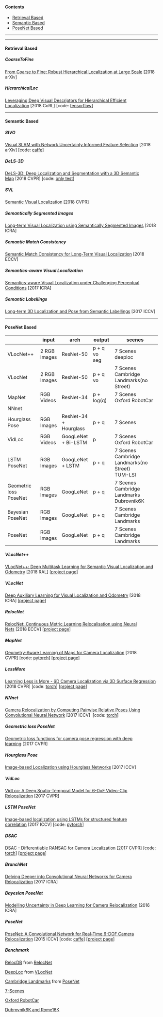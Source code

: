 #### Contents  
- [Retrieval Based](#retrieval-based)
- [Semantic Based](#semantic-based)
- [PoseNet Based](#posenet-based)

------

------

#### Retrieval Based

##### CoarseToFine
[From Coarse to Fine: Robust Hierarchical Localization at Large Scale](https://arxiv.org/abs/1812.03506)&nbsp;[2018 arXiv]

##### HierarchicalLoc
[Leveraging Deep Visual Descriptors for Hierarchical Efficient Localization](https://arxiv.org/abs/1809.01019)&nbsp;[2018 CoRL]&nbsp;[code: [tensorflow](https://github.com/ethz-asl/hierarchical_loc)]

------

#### Semantic Based

##### SIVO
[Visual SLAM with Network Uncertainty Informed Feature Selection](https://arxiv.org/abs/1811.11946)&nbsp;[2018 arXiv]&nbsp;[code: [caffe](https://github.com/navganti/SIVO)]

##### DeLS-3D
[DeLS-3D: Deep Localization and Segmentation with a 3D Semantic Map](https://arxiv.org/abs/1805.04949)&nbsp;[2018 CVPR]&nbsp;[code: [only test](https://github.com/pengwangucla/DeLS-3D)]

##### SVL
[Semantic Visual Localization](https://arxiv.org/abs/1712.05773)&nbsp;[2018 CVPR]

##### Semantically Segmented Images
[Long-term Visual Localization using Semantically Segmented Images](https://arxiv.org/abs/1801.05269)&nbsp;[2018 ICRA]

##### Semantic Match Consistency
[Semantic Match Consistency for Long-Term Visual Localization](http://people.inf.ethz.ch/sattlert/publications/Toft2018ECCV.pdf)&nbsp;[2018 ECCV]

##### Semantics-aware Visual Localization
[Semantics-aware Visual Localization under Challenging Perceptual Conditions](https://lmb.informatik.uni-freiburg.de/Publications/2017/OB17/naseer17icra.pdf)&nbsp;[2017 ICRA]

##### Semantic Labellings
[Long-term 3D Localization and Pose from Semantic Labellings](http://www2.maths.lth.se/vision/publdb/reports/pdf/toft-etal-iccv-2017.pdf)&nbsp;[2017 ICCV]

------

#### PoseNet Based

|                              | input             | arch                       | output                 | scenes                                                    |
| ---------------------------- | ----------------- | -------------------------- | ---------------------- | --------------------------------------------------------- |
| VLocNet++                    | 2 RGB<br />Images | ResNet-50                  | p + q<br />vo<br />seg | 7 Scenes<br />deeploc                                     |
| VLocNet                      | 2 RGB<br />Images | ResNet-50                  | p + q<br />vo          | 7 Scenes<br />Cambridge Landmarks(no Street)              |
| MapNet                       | RGB<br />Videos   | ResNet-34                  | p + log(q)             | 7 Scenes<br />Oxford RobotCar                             |
| NNnet                        |                   |                            |                        |                                                           |
| Hourglass Pose               | RGB<br />Images   | ResNet-34<br />+ Hourglass | p + q                  | 7 Scenes                                                  |
| VidLoc                       | RGB <br />Videos  | GoogLeNet<br />+ Bi-LSTM   | p                      | 7 Scenes<br />Oxford RobotCar                             |
| LSTM PoseNet                 | RGB<br />Images   | GoogLeNet<br />+ LSTM      | p + q                  | 7 Scenes<br />Cambridge Landmarks(no Street)<br />TUM-LSI |
| Geometric loss <br />PoseNet | RGB<br />Images   | GoogLeNet                  | p + q                  | 7 Scenes<br />Cambridge Landmarks<br />Dubrovnik6K        |
| Bayesian<br />PoseNet        | RGB<br />Images   | GoogLeNet                  | p + q                  | 7 Scenes<br />Cambridge Landmarks                         |
| PoseNet                      | RGB<br />Images   | GoogLeNet                  | p + q                  | 7 Scenes<br />Cambridge Landmarks                         |

##### VLocNet++

[VLocNet++: Deep Multitask Learning for Semantic Visual Localization and Odometry](https://arxiv.org/abs/1804.08366)&nbsp;[2018 RAL]&nbsp;[[project page](http://deeploc.cs.uni-freiburg.de/)]

##### VLocNet
[Deep Auxiliary Learning for Visual Localization and Odometry](https://arxiv.org/abs/1803.03642)&nbsp;[2018 ICRA]&nbsp;[[project page](http://deeploc.cs.uni-freiburg.de/)]

##### RelocNet
[RelocNet: Continuous Metric Learning Relocalisation using Neural Nets](http://openaccess.thecvf.com/content_ECCV_2018/papers/Vassileios_Balntas_RelocNet_Continous_Metric_ECCV_2018_paper.pdf)&nbsp;[2018 ECCV]&nbsp;[[project page](http://relocnet.avlcode.org/)]

##### MapNet 
[Geometry-Aware Learning of Maps for Camera Localization](https://arxiv.org/abs/1712.03342)&nbsp;[2018 CVPR]&nbsp;[code: [pytorch](https://github.com/NVlabs/geomapnet)]&nbsp;[[project page](https://research.nvidia.com/publication/2018-06_Geometry-Aware-Learning-of)]

##### LessMore
[Learning Less is More - 6D Camera Localization via 3D Surface Regression](https://arxiv.org/abs/1711.10228) [2018 CVPR]&nbsp;[code: [torch](https://github.com/vislearn/LessMore)]&nbsp;[[project page](https://hci.iwr.uni-heidelberg.de/vislearn/research/scene-understanding/pose-estimation/#CVPR18)]

##### NNnet 
[Camera Relocalization by Computing Pairwise Relative Poses Using Convolutional Neural Network](https://arxiv.org/abs/1707.09733) [2017 ICCV] &nbsp;[code: [torch](https://github.com/AaltoVision/camera-relocalisation)]

##### Geometric loss PoseNet 
[Geometric loss functions for camera pose regression with deep learning](https://arxiv.org/abs/1704.00390)&nbsp;[2017 CVPR]

##### Hourglass Pose
[Image-based Localization using Hourglass Networks](https://arxiv.org/abs/1703.07971)&nbsp;[2017 ICCV]

##### VidLoc
[VidLoc: A Deep Spatio-Temporal Model for 6-DoF Video-Clip Relocalization](https://arxiv.org/abs/1702.06521)&nbsp;[2017 CVPR]

##### LSTM PoseNet
[Image-based localization using LSTMs for structured feature correlation](https://arxiv.org/abs/1611.07890)&nbsp;[2017 ICCV]&nbsp;[code: [pytorch](https://github.com/hazirbas/poselstm-pytorch)]

##### DSAC
[DSAC - Differentiable RANSAC for Camera Localization](https://arxiv.org/abs/1611.05705)&nbsp;[2017 CVPR]&nbsp;[code: [torch](https://github.com/cvlab-dresden/DSAC)]&nbsp;[[project page](https://hci.iwr.uni-heidelberg.de/vislearn/research/scene-understanding/pose-estimation/#DSAC)]

##### BranchNet
[Delving Deeper into Convolutional Neural Networks for Camera Relocalization](http://www.xlhu.cn/papers/Wu17-icra.pdf)&nbsp;[2017 ICRA]

##### Bayesian PoseNet
[Modelling Uncertainty in Deep Learning for Camera Relocalization](https://arxiv.org/abs/1509.05909)&nbsp;[2016 ICRA]

##### PoseNet 
[PoseNet: A Convolutional Network for Real-Time 6-DOF Camera Relocalization](https://arxiv.org/abs/1505.07427)&nbsp;[2015 ICCV]&nbsp;[code: [caffe](https://github.com/alexgkendall/caffe-posenet)]&nbsp;[[project page](http://mi.eng.cam.ac.uk/projects/relocalisation/)]

##### *Benchmark* 

[RelocDB](http://relocnet.avlcode.org/) from [RelocNet](#relocnet)

[DeepLoc](http://deeploc.cs.uni-freiburg.de/) from [VLocNet](#vLocnet)

[Cambridge Landmarks](http://mi.eng.cam.ac.uk/projects/relocalisation/) from [PoseNet](posenet)

[7-Scenes](https://www.microsoft.com/en-us/research/project/rgb-d-dataset-7-scenes/)

[Oxford RobotCar](https://robotcar-dataset.robots.ox.ac.uk/)

[Dubrovnik6K and Rome16K ](http://www.cs.cornell.edu/projects/p2f/)